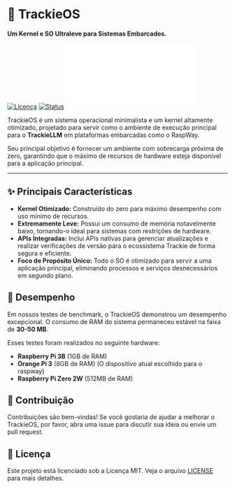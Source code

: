 # 🚀 TrackieOS

**Um Kernel e SO Ultraleve para Sistemas Embarcados.**

[![Licença](https://img.shields.io/badge/license-MIT-blue.svg)](LICENSE.md)
[![Status](https://img.shields.io/badge/status-in%20development-yellow.svg)]()
[![Status](.credits.txt)]()

TrackieOS é um sistema operacional minimalista e um kernel altamente otimizado, projetado para servir como o ambiente de execução principal para o **TrackieLLM** em plataformas embarcadas como o RaspWay.

Seu principal objetivo é fornecer um ambiente com sobrecarga próxima de zero, garantindo que o máximo de recursos de hardware esteja disponível para a aplicação principal.

---

## ✨ Principais Características

- **Kernel Otimizado:** Construído do zero para máximo desempenho com uso mínimo de recursos.
- **Extremamente Leve:** Possui um consumo de memória notavelmente baixo, tornando-o ideal para sistemas com restrições de hardware.
- **APIs Integradas:** Inclui APIs nativas para gerenciar atualizações e realizar verificações de versão para o ecossistema Trackie de forma segura e eficiente.
- **Foco de Propósito Único:** Todo o SO é otimizado para servir a uma aplicação principal, eliminando processos e serviços desnecessários em segundo plano.

## 🚀 Desempenho

Em nossos testes de benchmark, o TrackieOS demonstrou um desempenho excepcional. O consumo de RAM do sistema permaneceu estável na faixa de **30-50 MB**.

Esses testes foram realizados no seguinte hardware:
- **Raspberry Pi 3B** (1GB de RAM)
- **Orange Pi 3** (8GB de RAM) (O dispositivo atual escolhido para o raspway)
- **Raspberry Pi Zero 2W** (512MB de RAM)

## 🤝 Contribuição

Contribuições são bem-vindas! Se você gostaria de ajudar a melhorar o TrackieOS, por favor, abra uma issue para discutir sua ideia ou envie um pull request.

## 📄 Licença

Este projeto está licenciado sob a Licença MIT. Veja o arquivo [LICENSE](LICENSE) para mais detalhes.
